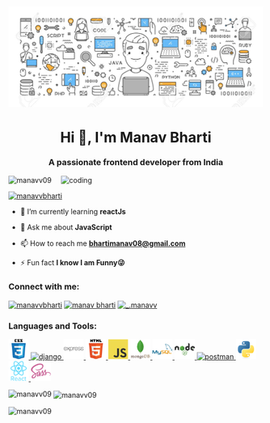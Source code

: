 ![logo](https://github.com/manavv09/manavv09/blob/main/banner.jpg)

<h1 align="center">Hi 👋, I'm Manav Bharti</h1>
<h3 align="center">A passionate frontend developer from India</h3>
<img align="right" alt="coding" width="400" src=https://media1.giphy.com/media/v1.Y2lkPTc5MGI3NjExb3BhbDd4OGNjNjRiZXM3bGxjNHNnaHExeW9yY3RqOHMwMGUyMjBscCZlcD12MV9pbnRlcm5hbF9naWZfYnlfaWQmY3Q9Zw/wLNuW1tCKRiPmDV5Y4/giphy.gif>

<p align="left"> <img src="https://komarev.com/ghpvc/?username=manavv09&label=Profile%20views&color=0e75b6&style=flat" alt="manavv09" /> </p>

<p align="left"> <a href="https://twitter.com/manavvbharti" target="blank"><img src="https://img.shields.io/twitter/follow/manavvbharti?logo=twitter&style=for-the-badge" alt="manavvbharti" /></a> </p>

- 🌱 I’m currently learning **reactJs**

- 💬 Ask me about **JavaScript**

- 📫 How to reach me **bhartimanav08@gmail.com**

- ⚡ Fun fact **I know I am Funny😜**

<h3 align="left">Connect with me:</h3>
<p align="left">
<a href="https://twitter.com/manavvbharti" target="blank"><img align="center" src="https://raw.githubusercontent.com/rahuldkjain/github-profile-readme-generator/master/src/images/icons/Social/twitter.svg" alt="manavvbharti" height="30" width="40" /></a>
<a href="https://linkedin.com/in/manav bharti" target="blank"><img align="center" src="https://raw.githubusercontent.com/rahuldkjain/github-profile-readme-generator/master/src/images/icons/Social/linked-in-alt.svg" alt="manav bharti" height="30" width="40" /></a>
<a href="https://instagram.com/_.manavv" target="blank"><img align="center" src="https://raw.githubusercontent.com/rahuldkjain/github-profile-readme-generator/master/src/images/icons/Social/instagram.svg" alt="_.manavv" height="30" width="40" /></a>
</p>

<h3 align="left">Languages and Tools:</h3>
<p align="left"> <a href="https://www.w3schools.com/css/" target="_blank" rel="noreferrer"> <img src="https://raw.githubusercontent.com/devicons/devicon/master/icons/css3/css3-original-wordmark.svg" alt="css3" width="40" height="40"/> </a> <a href="https://www.djangoproject.com/" target="_blank" rel="noreferrer"> <img src="https://cdn.worldvectorlogo.com/logos/django.svg" alt="django" width="40" height="40"/> </a> <a href="https://expressjs.com" target="_blank" rel="noreferrer"> <img src="https://raw.githubusercontent.com/devicons/devicon/master/icons/express/express-original-wordmark.svg" alt="express" width="40" height="40"/> </a> <a href="https://www.w3.org/html/" target="_blank" rel="noreferrer"> <img src="https://raw.githubusercontent.com/devicons/devicon/master/icons/html5/html5-original-wordmark.svg" alt="html5" width="40" height="40"/> </a> <a href="https://developer.mozilla.org/en-US/docs/Web/JavaScript" target="_blank" rel="noreferrer"> <img src="https://raw.githubusercontent.com/devicons/devicon/master/icons/javascript/javascript-original.svg" alt="javascript" width="40" height="40"/> </a> <a href="https://www.mongodb.com/" target="_blank" rel="noreferrer"> <img src="https://raw.githubusercontent.com/devicons/devicon/master/icons/mongodb/mongodb-original-wordmark.svg" alt="mongodb" width="40" height="40"/> </a> <a href="https://www.mysql.com/" target="_blank" rel="noreferrer"> <img src="https://raw.githubusercontent.com/devicons/devicon/master/icons/mysql/mysql-original-wordmark.svg" alt="mysql" width="40" height="40"/> </a> <a href="https://nodejs.org" target="_blank" rel="noreferrer"> <img src="https://raw.githubusercontent.com/devicons/devicon/master/icons/nodejs/nodejs-original-wordmark.svg" alt="nodejs" width="40" height="40"/> </a> <a href="https://postman.com" target="_blank" rel="noreferrer"> <img src="https://www.vectorlogo.zone/logos/getpostman/getpostman-icon.svg" alt="postman" width="40" height="40"/> </a> <a href="https://www.python.org" target="_blank" rel="noreferrer"> <img src="https://raw.githubusercontent.com/devicons/devicon/master/icons/python/python-original.svg" alt="python" width="40" height="40"/> </a> <a href="https://reactjs.org/" target="_blank" rel="noreferrer"> <img src="https://raw.githubusercontent.com/devicons/devicon/master/icons/react/react-original-wordmark.svg" alt="react" width="40" height="40"/> </a> <a href="https://sass-lang.com" target="_blank" rel="noreferrer"> <img src="https://raw.githubusercontent.com/devicons/devicon/master/icons/sass/sass-original.svg" alt="sass" width="40" height="40"/> </a> </p>

<p><img align="left" src="https://github-readme-stats.vercel.app/api/top-langs?username=manavv09&show_icons=true&locale=en&layout=compact" alt="manavv09" /></p>

<p>&nbsp;<img align="center" src="https://github-readme-stats.vercel.app/api?username=manavv09&show_icons=true&locale=en" alt="manavv09" /></p>

<p><img align="center" src="https://github-readme-streak-stats.herokuapp.com/?user=manavv09&" alt="manavv09" /></p>
